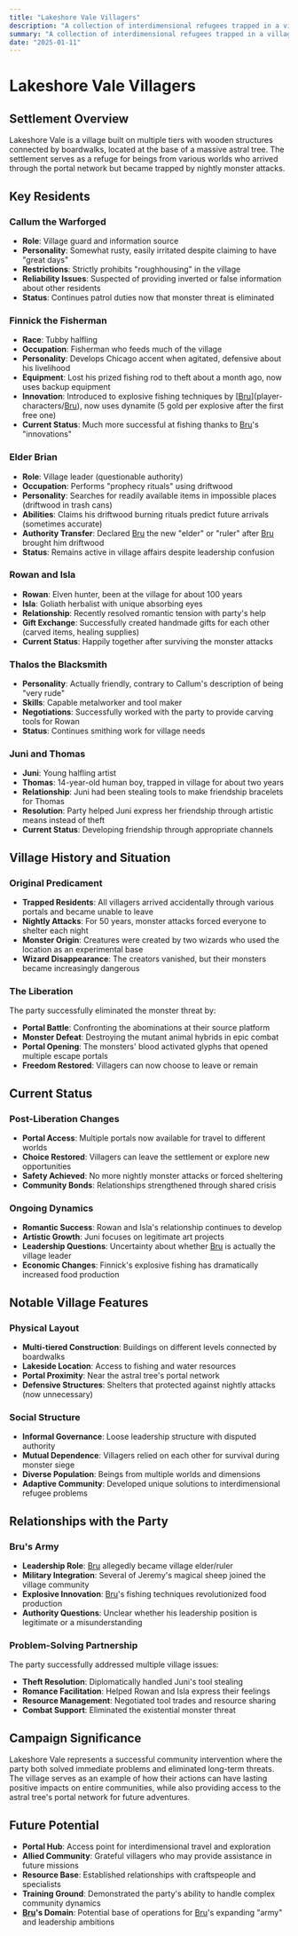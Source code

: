 ```yaml
---
title: "Lakeshore Vale Villagers"
description: "A collection of interdimensional refugees trapped in a village at the base of an astral tree, recently freed from nightly monster attacks"
summary: "A collection of interdimensional refugees trapped in a village at the base of an astral tree, recently freed from nightly monster attacks"
date: "2025-01-11"
---
```


# Lakeshore Vale Villagers

## Settlement Overview
Lakeshore Vale is a village built on multiple tiers with wooden structures connected by boardwalks, located at the base of a massive astral tree. The settlement serves as a refuge for beings from various worlds who arrived through the portal network but became trapped by nightly monster attacks.

## Key Residents

### Callum the Warforged
- **Role**: Village guard and information source
- **Personality**: Somewhat rusty, easily irritated despite claiming to have "great days"
- **Restrictions**: Strictly prohibits "roughhousing" in the village
- **Reliability Issues**: Suspected of providing inverted or false information about other residents
- **Status**: Continues patrol duties now that monster threat is eliminated

### Finnick the Fisherman
- **Race**: Tubby halfling
- **Occupation**: Fisherman who feeds much of the village
- **Personality**: Develops Chicago accent when agitated, defensive about his livelihood
- **Equipment**: Lost his prized fishing rod to theft about a month ago, now uses backup equipment
- **Innovation**: Introduced to explosive fishing techniques by [[Bru](/player-characters/Bru)](player-characters/[Bru](/player-characters/Bru)), now uses dynamite (5 gold per explosive after the first free one)
- **Current Status**: Much more successful at fishing thanks to [Bru](/player-characters/Bru)'s "innovations"

### Elder Brian
- **Role**: Village leader (questionable authority)
- **Occupation**: Performs "prophecy rituals" using driftwood
- **Personality**: Searches for readily available items in impossible places (driftwood in trash cans)
- **Abilities**: Claims his driftwood burning rituals predict future arrivals (sometimes accurate)
- **Authority Transfer**: Declared [Bru](/player-characters/Bru) the new "elder" or "ruler" after [Bru](/player-characters/Bru) brought him driftwood
- **Status**: Remains active in village affairs despite leadership confusion

### Rowan and Isla
- **Rowan**: Elven hunter, been at the village for about 100 years
- **Isla**: Goliath herbalist with unique absorbing eyes
- **Relationship**: Recently resolved romantic tension with party's help
- **Gift Exchange**: Successfully created handmade gifts for each other (carved items, healing supplies)
- **Current Status**: Happily together after surviving the monster attacks

### Thalos the Blacksmith
- **Personality**: Actually friendly, contrary to Callum's description of being "very rude"
- **Skills**: Capable metalworker and tool maker
- **Negotiations**: Successfully worked with the party to provide carving tools for Rowan
- **Status**: Continues smithing work for village needs

### Juni and Thomas
- **Juni**: Young halfling artist
- **Thomas**: 14-year-old human boy, trapped in village for about two years
- **Relationship**: Juni had been stealing tools to make friendship bracelets for Thomas
- **Resolution**: Party helped Juni express her friendship through artistic means instead of theft
- **Current Status**: Developing friendship through appropriate channels

## Village History and Situation

### Original Predicament
- **Trapped Residents**: All villagers arrived accidentally through various portals and became unable to leave
- **Nightly Attacks**: For 50 years, monster attacks forced everyone to shelter each night
- **Monster Origin**: Creatures were created by two wizards who used the location as an experimental base
- **Wizard Disappearance**: The creators vanished, but their monsters became increasingly dangerous

### The Liberation
The party successfully eliminated the monster threat by:
- **Portal Battle**: Confronting the abominations at their source platform
- **Monster Defeat**: Destroying the mutant animal hybrids in epic combat
- **Portal Opening**: The monsters' blood activated glyphs that opened multiple escape portals
- **Freedom Restored**: Villagers can now choose to leave or remain

## Current Status

### Post-Liberation Changes
- **Portal Access**: Multiple portals now available for travel to different worlds
- **Choice Restored**: Villagers can leave the settlement or explore new opportunities
- **Safety Achieved**: No more nightly monster attacks or forced sheltering
- **Community Bonds**: Relationships strengthened through shared crisis

### Ongoing Dynamics
- **Romantic Success**: Rowan and Isla's relationship continues to develop
- **Artistic Growth**: Juni focuses on legitimate art projects
- **Leadership Questions**: Uncertainty about whether [Bru](/player-characters/Bru) is actually the village leader
- **Economic Changes**: Finnick's explosive fishing has dramatically increased food production

## Notable Village Features

### Physical Layout
- **Multi-tiered Construction**: Buildings on different levels connected by boardwalks
- **Lakeside Location**: Access to fishing and water resources
- **Portal Proximity**: Near the astral tree's portal network
- **Defensive Structures**: Shelters that protected against nightly attacks (now unnecessary)

### Social Structure
- **Informal Governance**: Loose leadership structure with disputed authority
- **Mutual Dependence**: Villagers relied on each other for survival during monster siege
- **Diverse Population**: Beings from multiple worlds and dimensions
- **Adaptive Community**: Developed unique solutions to interdimensional refugee problems

## Relationships with the Party

### Bru's Army
- **Leadership Role**: [Bru](/player-characters/Bru) allegedly became village elder/ruler
- **Military Integration**: Several of Jeremy's magical sheep joined the village community
- **Explosive Innovation**: [Bru](/player-characters/Bru)'s fishing techniques revolutionized food production
- **Authority Questions**: Unclear whether his leadership position is legitimate or a misunderstanding

### Problem-Solving Partnership
The party successfully addressed multiple village issues:
- **Theft Resolution**: Diplomatically handled Juni's tool stealing
- **Romance Facilitation**: Helped Rowan and Isla express their feelings
- **Resource Management**: Negotiated tool trades and resource sharing
- **Combat Support**: Eliminated the existential monster threat

## Campaign Significance
Lakeshore Vale represents a successful community intervention where the party both solved immediate problems and eliminated long-term threats. The village serves as an example of how their actions can have lasting positive impacts on entire communities, while also providing access to the astral tree's portal network for future adventures.

## Future Potential
- **Portal Hub**: Access point for interdimensional travel and exploration
- **Allied Community**: Grateful villagers who may provide assistance in future missions
- **Resource Base**: Established relationships with craftspeople and specialists
- **Training Ground**: Demonstrated the party's ability to handle complex community dynamics
- **[Bru](/player-characters/Bru)'s Domain**: Potential base of operations for [Bru](/player-characters/Bru)'s expanding "army" and leadership ambitions